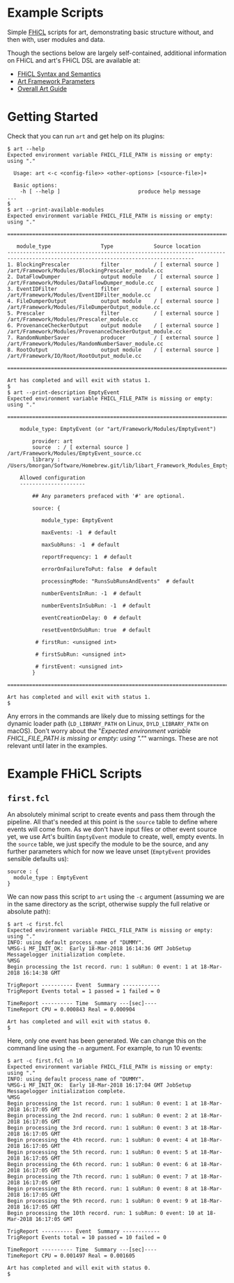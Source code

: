 Example Scripts
===============

Simple [FHiCL](https://cdcvs.fnal.gov/redmine/projects/fhicl) scripts for art, demonstrating
basic structure without, and then with, user modules and data.

Though the sections below are largely self-contained, additional information
on FHiCL and art's FHiCL DSL are available at:

- [FHiCL Syntax and Semantics](https://cdcvs.fnal.gov/redmine/documents/327)
- [Art Framework Parameters](https://cdcvs.fnal.gov/redmine/projects/art/wiki/ART_framework_parameters)
- [Overall Art Guide](https://cdcvs.fnal.gov/redmine/projects/art/wiki)


Getting Started
===============

Check that you can run `art` and get help on its plugins:

```console
$ art --help
Expected environment variable FHICL_FILE_PATH is missing or empty: using "."

  Usage: art <-c <config-file>> <other-options> [<source-file>]+

  Basic options:
    -h [ --help ]                         produce help message
...
$
$ art --print-available-modules
Expected environment variable FHICL_FILE_PATH is missing or empty: using "."

==================================================================================================================================

   module_type                Type             Source location
----------------------------------------------------------------------------------------------------------------------------------
1. BlockingPrescaler          filter           / [ external source ] /art/Framework/Modules/BlockingPrescaler_module.cc
2. DataFlowDumper             output module    / [ external source ] /art/Framework/Modules/DataFlowDumper_module.cc
3. EventIDFilter              filter           / [ external source ] /art/Framework/Modules/EventIDFilter_module.cc
4. FileDumperOutput           output module    / [ external source ] /art/Framework/Modules/FileDumperOutput_module.cc
5. Prescaler                  filter           / [ external source ] /art/Framework/Modules/Prescaler_module.cc
6. ProvenanceCheckerOutput    output module    / [ external source ] /art/Framework/Modules/ProvenanceCheckerOutput_module.cc
7. RandomNumberSaver          producer         / [ external source ] /art/Framework/Modules/RandomNumberSaver_module.cc
8. RootOutput                 output module    / [ external source ] /art/Framework/IO/Root/RootOutput_module.cc

==================================================================================================================================

Art has completed and will exit with status 1.
$
$ art --print-description EmptyEvent
Expected environment variable FHICL_FILE_PATH is missing or empty: using "."

====================================================================================================

    module_type: EmptyEvent (or "art/Framework/Modules/EmptyEvent")

        provider: art
        source  : / [ external source ] /art/Framework/Modules/EmptyEvent_source.cc
        library : /Users/bmorgan/Software/Homebrew.git/lib/libart_Framework_Modules_EmptyEvent_source.dylib

    Allowed configuration
    ---------------------

        ## Any parameters prefaced with '#' are optional.

        source: {

           module_type: EmptyEvent

           maxEvents: -1  # default

           maxSubRuns: -1  # default

           reportFrequency: 1  # default

           errorOnFailureToPut: false  # default

           processingMode: "RunsSubRunsAndEvents"  # default

           numberEventsInRun: -1  # default

           numberEventsInSubRun: -1  # default

           eventCreationDelay: 0  # default

           resetEventOnSubRun: true  # default

         # firstRun: <unsigned int>

         # firstSubRun: <unsigned int>

         # firstEvent: <unsigned int>
        }

====================================================================================================

Art has completed and will exit with status 1.
$
```

Any errors in the commands are likely due to missing settings for the dynamic loader path
(`LD_LIBRARY_PATH` on Linux, `DYLD_LIBRARY_PATH` on macOS). Don't worry about the
"_Expected environment variable FHICL_FILE_PATH is missing or empty: using "."_" warnings.
These are not relevant until later in the examples.


Example FHiCL Scripts
=====================

`first.fcl`
-----------

An absolutely minimal script to create events and pass them through the pipeline.
All that's needed at this point is the `source` table to define where events will
come from. As we don't have input files or other event source yet, we use Art's
builtin `EmptyEvent` module to create, well, empty events. In the `source` table,
we just specify the module to be the source, and any further parameters which
for now we leave unset (`EmptyEvent` provides sensible defaults us):

```
source : {
  module_type : EmptyEvent
}
```

We can now pass this script to `art` using the `-c` argument (assuming
we are in the same directory as the script, otherwise supply the full relative
or absolute path):

```console
$ art -c first.fcl
Expected environment variable FHICL_FILE_PATH is missing or empty: using "."
INFO: using default process_name of "DUMMY".
%MSG-i MF_INIT_OK:  Early 18-Mar-2018 16:14:36 GMT JobSetup
Messagelogger initialization complete.
%MSG
Begin processing the 1st record. run: 1 subRun: 0 event: 1 at 18-Mar-2018 16:14:38 GMT

TrigReport ---------- Event  Summary ------------
TrigReport Events total = 1 passed = 1 failed = 0

TimeReport ---------- Time  Summary ---[sec]----
TimeReport CPU = 0.000843 Real = 0.000904

Art has completed and will exit with status 0.
$
```

Here, only one event has been generated. We can change this on the command line
using the `-n` argument. For example, to run 10 events:

``` console
$ art -c first.fcl -n 10
Expected environment variable FHICL_FILE_PATH is missing or empty: using "."
INFO: using default process_name of "DUMMY".
%MSG-i MF_INIT_OK:  Early 18-Mar-2018 16:17:04 GMT JobSetup
Messagelogger initialization complete.
%MSG
Begin processing the 1st record. run: 1 subRun: 0 event: 1 at 18-Mar-2018 16:17:05 GMT
Begin processing the 2nd record. run: 1 subRun: 0 event: 2 at 18-Mar-2018 16:17:05 GMT
Begin processing the 3rd record. run: 1 subRun: 0 event: 3 at 18-Mar-2018 16:17:05 GMT
Begin processing the 4th record. run: 1 subRun: 0 event: 4 at 18-Mar-2018 16:17:05 GMT
Begin processing the 5th record. run: 1 subRun: 0 event: 5 at 18-Mar-2018 16:17:05 GMT
Begin processing the 6th record. run: 1 subRun: 0 event: 6 at 18-Mar-2018 16:17:05 GMT
Begin processing the 7th record. run: 1 subRun: 0 event: 7 at 18-Mar-2018 16:17:05 GMT
Begin processing the 8th record. run: 1 subRun: 0 event: 8 at 18-Mar-2018 16:17:05 GMT
Begin processing the 9th record. run: 1 subRun: 0 event: 9 at 18-Mar-2018 16:17:05 GMT
Begin processing the 10th record. run: 1 subRun: 0 event: 10 at 18-Mar-2018 16:17:05 GMT

TrigReport ---------- Event  Summary ------------
TrigReport Events total = 10 passed = 10 failed = 0

TimeReport ---------- Time  Summary ---[sec]----
TimeReport CPU = 0.001497 Real = 0.001605

Art has completed and will exit with status 0.
$
```





